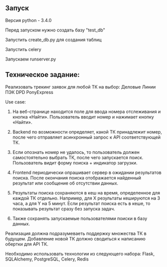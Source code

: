 ## Запуск
Версия python - 3.4.0

Перед запуском нужно создать базу "test_db"

Запустить create_db.py для создания таблиц

Запустить celery

Запускаем runserver.py

## Техническое задание:
Реализовать трекинг заявок для любой ТК на выбор: 
Деловые Линии
ПЭК
DPD
PonyExpress

Use case:
1) На веб-странице находится поле для ввода номера отслеживания и кнопка «Найти».
Пользователь вводит номер и нажимает кнопку «Найти».

2) Backend по возможности определяет, какой ТК принадлежит номер, после чего отправляет асинхронный запрос к API соответствующей ТК.

3) Если опознать номер не удалось, то пользователь должен самостоятельно выбрать ТК, после чего запускается поиск.
Пользователь видит форму поиска + индикатор загрузки.

4) Frontend периодически опрашивает сервер в ожидании результатов поиска.
После окончания поиска отображается найденный результат или сообщение об отсутствии данных. 

5) Результаты поиска сохраняются в кеш на время, определенное для каждой ТК отдельно. Например, для X результаты кешируются на 3 часа, а для Y на 5 минут.
Если результат поиска есть в кеше, то показывать результат сразу без запуска задач.

6) Также сохранять запускаемые пользователями поиски в базу данных.

Реализация должна подразумеваеть поддержку множества ТК в будущем. Добавление новой ТК должно сводиться к написанию обертки для API ТК.

Необходимо использовать технологии из следующего набора: 
Flask,
SQLAlchemy,
PostgreSQL,
Celery,
Redis
